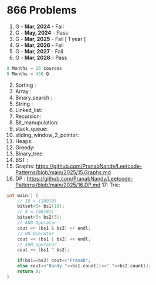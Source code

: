 # 866 Problems

1. G - **Mar, 2024** - Fail
2. G - **May, 2024** - Pass
3. G - **Mar, 2025** - Fail  [ 1 year ] 
4. G - **Mar, 2026** - Fail
5. G - **Mar, 2027** - Fail
6. G - **Mar, 2028** - Pass

```c++
8 Months = 16 courses
5 Months = 450 Q
```
2. Sorting :
3. Array :
4. Binary_search :
5. String :
6. Linked_list:
7. Recursion:
8. Bit_manupulation:
9. stack_queue:
10. sliding_window_2_pointer:
11. Heaps:
12. Greedy:
13. Binary_tree:
14. BST :
15. Graphs: https://github.com/PranabNandy/Leetcode-Patterns/blob/main/2025/15.Graphs.md
16. DP : https://github.com/PranabNandy/Leetcode-Patterns/blob/main/2025/16.DP.md
17: Trie:
```c++
int main() {
    // 18 = (10010)
    bitset<5> bs1(18);
    // 5 = (00101)
    bitset<5> bs2(5);
    // AND Operator 
    cout << (bs1 & bs2) << endl;
    // OR Operator
    cout << (bs1 | bs2) << endl;
    // XOR operator
    cout << (bs1 ^ bs2);

    if(bs1==bs2) cout<<"Pranab";
    else cout<<"Nandy "<<bs1.count()<<" "<<bs2.count();
    return 0;
}
```
